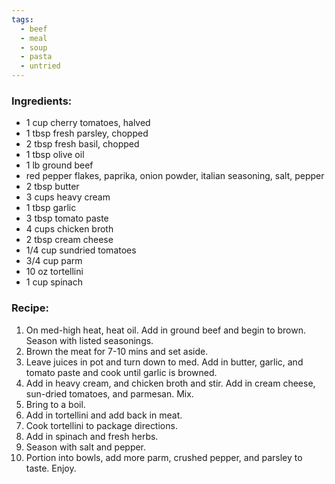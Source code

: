 ```yaml
---
tags:
  - beef
  - meal
  - soup
  - pasta
  - untried
---
```

### Ingredients:
- 1 cup cherry tomatoes, halved
- 1 tbsp fresh parsley, chopped
- 2 tbsp fresh basil, chopped
- 1 tbsp olive oil
- 1 lb ground beef
- red pepper flakes, paprika, onion powder, italian seasoning, salt, pepper
- 2 tbsp butter
- 3 cups heavy cream
- 1 tbsp garlic
- 3 tbsp tomato paste
- 4 cups chicken broth
- 2 tbsp cream cheese
- 1/4 cup sundried tomatoes
- 3/4 cup parm
- 10 oz tortellini
- 1 cup spinach

### Recipe:
1. On med-high heat, heat oil. Add in ground beef and begin to brown. Season with listed seasonings. 
2. Brown the meat for 7-10 mins and set aside. 
3. Leave juices in pot and turn down to med. Add in butter, garlic, and tomato paste and cook until garlic is browned. 
4. Add in heavy cream, and chicken broth and stir. Add in cream cheese, sun-dried tomatoes, and parmesan. Mix. 
5. Bring to a boil. 
6. Add in tortellini and add back in meat. 
7. Cook tortellini to package directions. 
8. Add in spinach and fresh herbs. 
9. Season with salt and pepper. 
10. Portion into bowls, add more parm, crushed pepper, and parsley to taste. Enjoy. 